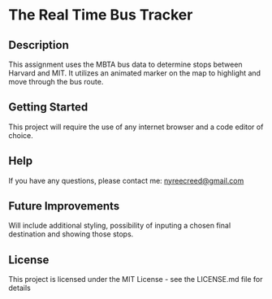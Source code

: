 # The Real Time Bus Tracker<br>
## Description
This assignment uses the MBTA bus data to determine stops between Harvard and MIT. It utilizes an animated marker on the map to highlight and move through the bus route.<br>
## Getting Started
This project will require the use of any internet browser and a code editor of choice.<br>
## Help
If you have any questions, please contact me: nyreecreed@gmail.com<br>
## Future Improvements
Will include additional styling, possibility of inputing a chosen final destination and showing those stops.<br>
## License
This project is licensed under the MIT License - see the LICENSE.md file for details
